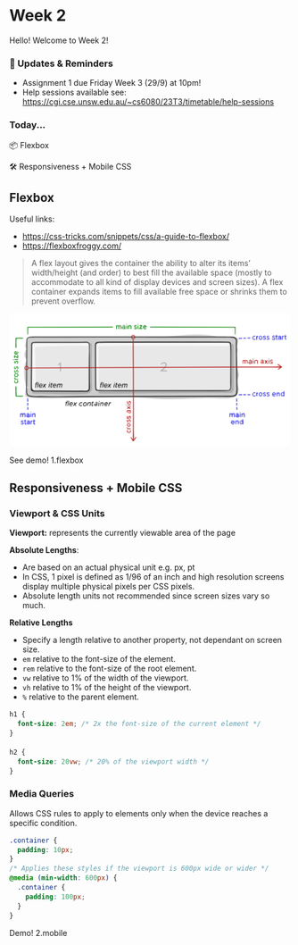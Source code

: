 # Week 2

Hello! Welcome to Week 2!

### 📢 Updates & Reminders

- Assignment 1 due Friday Week 3 (29/9) at 10pm!
- Help sessions available see: https://cgi.cse.unsw.edu.au/~cs6080/23T3/timetable/help-sessions

### Today...

📦 Flexbox

🛠️ Responsiveness + Mobile CSS

## Flexbox

Useful links:

- https://css-tricks.com/snippets/css/a-guide-to-flexbox/
- https://flexboxfroggy.com/

> A flex layout gives the container the ability to alter its items’ width/height (and order) to best fill the available space (mostly to accommodate to all kind of display devices and screen sizes). A flex container expands items to fill available free space or shrinks them to prevent overflow.

![flex](assets/flex.svg)

See demo! 1.flexbox

## Responsiveness + Mobile CSS

### Viewport & CSS Units

**Viewport:** represents the currently viewable area of the page

**Absolute Lengths**:

- Are based on an actual physical unit e.g. px, pt
- In CSS, 1 pixel is defined as 1/96 of an inch and high resolution screens display multiple
  physical pixels per CSS pixels.
- Absolute length units not recommended since screen sizes vary so much.

**Relative Lengths**

- Specify a length relative to another property, not dependant on screen size.
- `em` relative to the font-size of the element.
- `rem` relative to the font-size of the root element.
- `vw` relative to 1% of the width of the viewport.
- `vh` relative to 1% of the height of the viewport.
- `%` relative to the parent element.

```css
h1 {
  font-size: 2em; /* 2x the font-size of the current element */
}

h2 {
  font-size: 20vw; /* 20% of the viewport width */
}
```

### Media Queries

Allows CSS rules to apply to elements only when the device reaches a specific condition.

```css
.container {
  padding: 10px;
}
/* Applies these styles if the viewport is 600px wide or wider */
@media (min-width: 600px) {
  .container {
    padding: 100px;
  }
}
```

Demo! 2.mobile
